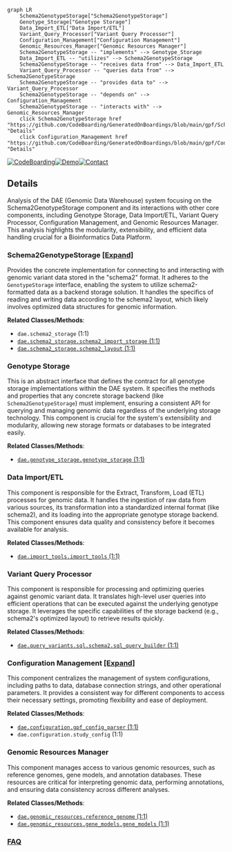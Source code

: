 ```mermaid
graph LR
    Schema2GenotypeStorage["Schema2GenotypeStorage"]
    Genotype_Storage["Genotype Storage"]
    Data_Import_ETL["Data Import/ETL"]
    Variant_Query_Processor["Variant Query Processor"]
    Configuration_Management["Configuration Management"]
    Genomic_Resources_Manager["Genomic Resources Manager"]
    Schema2GenotypeStorage -- "implements" --> Genotype_Storage
    Data_Import_ETL -- "utilizes" --> Schema2GenotypeStorage
    Schema2GenotypeStorage -- "receives data from" --> Data_Import_ETL
    Variant_Query_Processor -- "queries data from" --> Schema2GenotypeStorage
    Schema2GenotypeStorage -- "provides data to" --> Variant_Query_Processor
    Schema2GenotypeStorage -- "depends on" --> Configuration_Management
    Schema2GenotypeStorage -- "interacts with" --> Genomic_Resources_Manager
    click Schema2GenotypeStorage href "https://github.com/CodeBoarding/GeneratedOnBoardings/blob/main/gpf/Schema2GenotypeStorage.md" "Details"
    click Configuration_Management href "https://github.com/CodeBoarding/GeneratedOnBoardings/blob/main/gpf/Configuration_Management.md" "Details"
```

[![CodeBoarding](https://img.shields.io/badge/Generated%20by-CodeBoarding-9cf?style=flat-square)](https://github.com/CodeBoarding/CodeBoarding)[![Demo](https://img.shields.io/badge/Try%20our-Demo-blue?style=flat-square)](https://www.codeboarding.org/demo)[![Contact](https://img.shields.io/badge/Contact%20us%20-%20contact@codeboarding.org-lightgrey?style=flat-square)](mailto:contact@codeboarding.org)

## Details

Analysis of the DAE (Genomic Data Warehouse) system focusing on the Schema2GenotypeStorage component and its interactions with other core components, including Genotype Storage, Data Import/ETL, Variant Query Processor, Configuration Management, and Genomic Resources Manager. This analysis highlights the modularity, extensibility, and efficient data handling crucial for a Bioinformatics Data Platform.

### Schema2GenotypeStorage [[Expand]](./Schema2GenotypeStorage.md)
Provides the concrete implementation for connecting to and interacting with genomic variant data stored in the "schema2" format. It adheres to the `GenotypeStorage` interface, enabling the system to utilize schema2-formatted data as a backend storage solution. It handles the specifics of reading and writing data according to the schema2 layout, which likely involves optimized data structures for genomic information.


**Related Classes/Methods**:

- `dae.schema2_storage` (1:1)
- <a href="https://github.com/iossifovlab/gpf/dae/dae/schema2_storage/schema2_import_storage.py#L1-L1" target="_blank" rel="noopener noreferrer">`dae.schema2_storage.schema2_import_storage` (1:1)</a>
- <a href="https://github.com/iossifovlab/gpf/dae/dae/schema2_storage/schema2_layout.py#L1-L1" target="_blank" rel="noopener noreferrer">`dae.schema2_storage.schema2_layout` (1:1)</a>


### Genotype Storage
This is an abstract interface that defines the contract for all genotype storage implementations within the DAE system. It specifies the methods and properties that any concrete storage backend (like `Schema2GenotypeStorage`) must implement, ensuring a consistent API for querying and managing genomic data regardless of the underlying storage technology. This component is crucial for the system's extensibility and modularity, allowing new storage formats or databases to be integrated easily.


**Related Classes/Methods**:

- <a href="https://github.com/iossifovlab/gpf/dae/dae/genotype_storage/genotype_storage.py#L1-L1" target="_blank" rel="noopener noreferrer">`dae.genotype_storage.genotype_storage` (1:1)</a>


### Data Import/ETL
This component is responsible for the Extract, Transform, Load (ETL) processes for genomic data. It handles the ingestion of raw data from various sources, its transformation into a standardized internal format (like schema2), and its loading into the appropriate genotype storage backend. This component ensures data quality and consistency before it becomes available for analysis.


**Related Classes/Methods**:

- <a href="https://github.com/iossifovlab/gpf/dae/dae/import_tools/import_tools.py#L1-L1" target="_blank" rel="noopener noreferrer">`dae.import_tools.import_tools` (1:1)</a>


### Variant Query Processor
This component is responsible for processing and optimizing queries against genomic variant data. It translates high-level user queries into efficient operations that can be executed against the underlying genotype storage. It leverages the specific capabilities of the storage backend (e.g., schema2's optimized layout) to retrieve results quickly.


**Related Classes/Methods**:

- <a href="https://github.com/iossifovlab/gpf/dae/dae/query_variants/sql/schema2/sql_query_builder.py#L1-L1" target="_blank" rel="noopener noreferrer">`dae.query_variants.sql.schema2.sql_query_builder` (1:1)</a>


### Configuration Management [[Expand]](./Configuration_Management.md)
This component centralizes the management of system configurations, including paths to data, database connection strings, and other operational parameters. It provides a consistent way for different components to access their necessary settings, promoting flexibility and ease of deployment.


**Related Classes/Methods**:

- <a href="https://github.com/iossifovlab/gpf/dae/dae/configuration/gpf_config_parser.py#L1-L1" target="_blank" rel="noopener noreferrer">`dae.configuration.gpf_config_parser` (1:1)</a>
- `dae.configuration.study_config` (1:1)


### Genomic Resources Manager
This component manages access to various genomic resources, such as reference genomes, gene models, and annotation databases. These resources are critical for interpreting genomic data, performing annotations, and ensuring data consistency across different analyses.


**Related Classes/Methods**:

- <a href="https://github.com/iossifovlab/gpf/dae/dae/genomic_resources/reference_genome.py#L1-L1" target="_blank" rel="noopener noreferrer">`dae.genomic_resources.reference_genome` (1:1)</a>
- <a href="https://github.com/iossifovlab/gpf/dae/dae/genomic_resources/gene_models/gene_models.py#L1-L1" target="_blank" rel="noopener noreferrer">`dae.genomic_resources.gene_models.gene_models` (1:1)</a>




### [FAQ](https://github.com/CodeBoarding/GeneratedOnBoardings/tree/main?tab=readme-ov-file#faq)